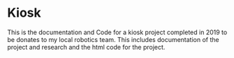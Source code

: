 # Kiosk
This is the documentation and Code for a kiosk project completed in 2019 to be donates to my local robotics team. This includes documentation of the project and research and the html code for the project. 
